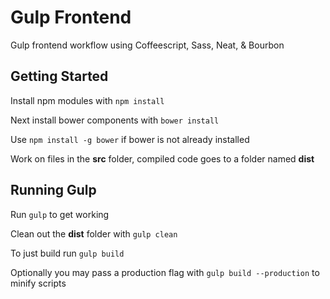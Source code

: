 # Gulp Frontend
Gulp frontend workflow using Coffeescript, Sass, Neat, &amp; Bourbon  
  
## Getting Started
Install npm modules with ```npm install```  
  
Next install bower components with ```bower install```  
  
Use ```npm install -g bower``` if bower is not already installed  
  
Work on files in the **src** folder, compiled code goes to a folder named **dist**

## Running Gulp
Run ```gulp``` to get working  

Clean out the **dist** folder with ```gulp clean```  

To just build run ```gulp build```  

Optionally you may pass a production flag with ```gulp build --production``` to minify scripts
